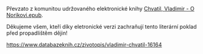 Převzato z komunitou udržovaného elektronické knihy [Chvatil, Vladimir - O Norikovi.epub]("./Chvatil_Vladimir-O_Norikovi.epub").

Děkujeme všem, kteří díky eletronické verzi zachraňují tento literární poklad před propadlištěm dějin!

https://www.databazeknih.cz/zivotopis/vladimir-chvatil-16164